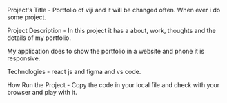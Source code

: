 Project's Title - Portfolio of viji and it will be changed often. When ever i do some project.

Project Description - In this project it has a about, work, thoughts and the details of my portfolio.

My application does to show the portfolio in a website and phone it is responsive.

Technologies - react js and figma and vs code.

How Run the Project - Copy the code in your local file and check with your browser and play with it.
